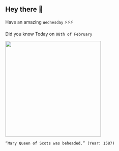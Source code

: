 ## Hey there 👋
Have an amazing `Wednesday` ⚡⚡⚡

Did you know Today on `08th of February`
 
 [<img src="https://www.history.com/.image/c_limit%2Ccs_srgb%2Cq_auto:good%2Cw_1400/MTYxODM1MDIxODkwNDk1Nzkw/mary-of-scots_tdih.webp" width="300" />](https://www.history.com/this-day-in-history/mary-queen-of-scots-beheaded#:~:text=She%20was%20convicted%20for%20complicity,of%20England%2C%20Scotland%20and%20Ireland.) 
 ```
“Mary Queen of Scots was beheaded.” (Year: 1587)
```
